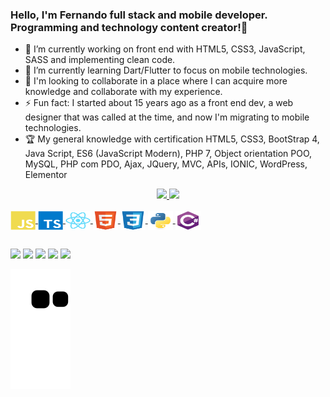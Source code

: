 ### Hello, I'm Fernando full stack and mobile developer. Programming and technology content creator!👋


- 🎱 I’m currently working on front end with HTML5, CSS3, JavaScript, SASS and implementing clean code.
- 🌱 I’m currently learning Dart/Flutter to focus on mobile technologies.
- 👯 I'm looking to collaborate in a place where I can acquire more knowledge and collaborate with my experience.
- ⚡ Fun fact: I started about 15 years ago as a front end dev, a web designer that was called at the time, and now I'm migrating to mobile technologies.
- 🏆 My general knowledge with certification  HTML5, CSS3, BootStrap 4, Java Script, ES6 (JavaScript Modern), PHP 7, 
Object orientation POO, MySQL, PHP com PDO, Ajax, JQuery, MVC, APIs, IONIC, WordPress, Elementor


<div align="center">
  <a href="https://github.com/Nando-Lourenco">
  <img height="46%" src="https://github-readme-stats.vercel.app/api?username=Nando-Lourenco&show_icons=true&theme=dracula&include_all_commits=true&count_private=true"/>
  <img height="46%" src="https://github-readme-stats.vercel.app/api/top-langs/?username=Nando-Lourenco&layout=compact&langs_count=7&theme=dracula"/>
</div>
<div style="display: inline_block"><br>
  <img align="center" alt="Rafa-Js" height="30" width="40" src="https://raw.githubusercontent.com/devicons/devicon/master/icons/javascript/javascript-plain.svg">
  <img align="center" alt="Rafa-Ts" height="30" width="40" src="https://raw.githubusercontent.com/devicons/devicon/master/icons/typescript/typescript-plain.svg">
  <img align="center" alt="Rafa-React" height="30" width="40" src="https://raw.githubusercontent.com/devicons/devicon/master/icons/react/react-original.svg">
  <img align="center" alt="Rafa-HTML" height="30" width="40" src="https://raw.githubusercontent.com/devicons/devicon/master/icons/html5/html5-original.svg">
  <img align="center" alt="Rafa-CSS" height="30" width="40" src="https://raw.githubusercontent.com/devicons/devicon/master/icons/css3/css3-original.svg">
  <img align="center" alt="Rafa-Python" height="30" width="40" src="https://raw.githubusercontent.com/devicons/devicon/master/icons/python/python-original.svg">
  <img align="center" alt="Rafa-Csharp" height="30" width="40" src="https://raw.githubusercontent.com/devicons/devicon/master/icons/csharp/csharp-original.svg">
 
</div>
  
  ##
 
<div> 
  <a href="https://www.youtube.com/channel/UC_-uuuZbY0AAt9CViNzvc-Q" target="_blank"><img src="https://img.shields.io/badge/YouTube-FF0000?style=for-the-badge&logo=youtube&logoColor=white" target="_blank"></a>
  <a href="https://www.instagram.com/dev.nando.lourenco/" target="_blank"><img src="https://img.shields.io/badge/-Instagram-%23E4405F?style=for-the-badge&logo=instagram&logoColor=white" target="_blank"></a>
   <a href = "mailto:dev.nando.lourenco@gmail.com"><img src="https://img.shields.io/badge/-Gmail-%23333?style=for-the-badge&logo=gmail&logoColor=white" target="_blank"></a>
  <a href="https://www.linkedin.com/in/nando-louren%C3%A7o/" target="_blank"><img src="https://img.shields.io/badge/-LinkedIn-%230077B5?style=for-the-badge&logo=linkedin&logoColor=white" target="_blank"></a> 
  <a href="https://www.facebook.com/nandolourenco1986" target="_blank"><img src="https://img.shields.io/badge/Facebook-1877F2?style=for-the-badge&logo=facebook&logoColor=white" target="_blank"></a> 
  
 
  ![Snake animation](https://github.com/rafaballerini/rafaballerini/blob/output/github-contribution-grid-snake.svg)
 
</div>
